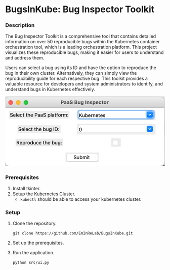 # BugsInKube: Bug Inspector Toolkit

### Description

The Bug Inspector Toolkit is a comprehensive tool that contains detailed information on over 50 reproducible
bugs within the Kubernetes container orchestration tool, which is a leading orchestration platform.
This project visualizes these reproducible bugs, making it easier for users to understand and address them.

Users can select a bug using its ID and have the option to reproduce the bug in their own cluster.
Alternatively, they can simply view the reproducibility guide for each respective bug. This toolkit
provides a valuable resource for developers and system administrators to identify, and understand
bugs in Kubernetes effectively.

![Methodology of Fuzzing Cloud PaaS Platforms](static/main_ui.png)

### Prerequisites

1. Install tkinter.
2. Setup the Kubernetes Cluster.
   - `kubectl` should be able to access your kubernetes cluster.

### Setup

1. Clone the repository.

   ```
   git clone https://github.com/EmInReLab/BugsInKube.git
   ```

2. Set up the prerequisites.
3. Run the application.
   ```
   python src/ui.py
   ```
